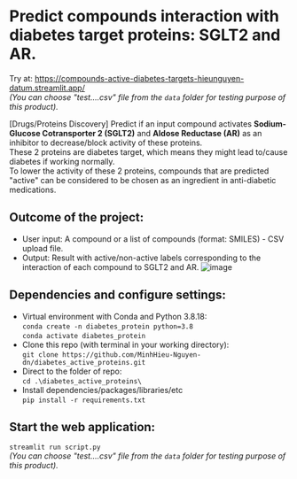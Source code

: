 # Predict compounds interaction with diabetes target proteins: SGLT2 and AR.  
Try at: https://compounds-active-diabetes-targets-hieunguyen-datum.streamlit.app/  
*(You can choose "test....csv" file from the `data` folder for testing purpose of this product).*

[Drugs/Proteins Discovery] Predict if an input compound activates **Sodium-Glucose Cotransporter 2 (SGLT2)** and **Aldose Reductase (AR)** as an inhibitor to decrease/block activity of these proteins.  
These 2 proteins are diabetes target, which means they might lead to/cause diabetes if working normally.  
To lower the activity of these 2 proteins, compounds that are predicted "active" can be considered to be chosen as an ingredient in anti-diabetic medications.  

## Outcome of the project:
- User input: A compound or a list of compounds (format: SMILES) - CSV upload file.  
- Output: Result with active/non-active labels corresponding to the interaction of each compound to SGLT2 and AR.
![image](https://github.com/MinhHieu-Nguyen-dn/diabetes_active_proteins/assets/72367686/b4559d0b-4d8e-4fc8-9a7e-a2b134bf2834)

## Dependencies and configure settings:
- Virtual environment with Conda and Python 3.8.18:    
`conda create -n diabetes_protein python=3.8`  
`conda activate diabetes_protein`
- Clone this repo (with terminal in your working directory):  
`git clone https://github.com/MinhHieu-Nguyen-dn/diabetes_active_proteins.git`
- Direct to the folder of repo:  
`cd .\diabetes_active_proteins\`
- Install dependencies/packages/libraries/etc  
`pip install -r requirements.txt`

## Start the web application:
`streamlit run script.py`  
*(You can choose "test....csv" file from the `data` folder for testing purpose of this product).*
